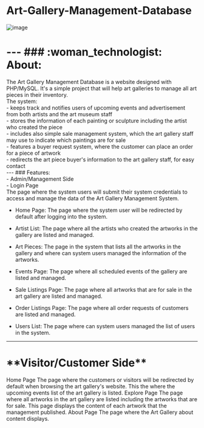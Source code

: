 # Art-Gallery-Management-Database
![image](https://user-images.githubusercontent.com/68800076/189507158-498d7857-7e2b-4a05-ad54-6333aaba8f61.png)
  <h1>
---
### :woman_technologist: About:
    </h1>
      <div>
  The Art Gallery Management Database is a website designed with PHP/MySQL. It's a simple project that will help art galleries to manage all art pieces in their inventory. <br />
  The system:<br />
   - keeps track and notifies users of upcoming events and advertisement from both artists and the art museum staff<br />
   - stores the information of each painting or sculpture including the artist who created the piece <br />
   - includes also simple sale management system, which the art gallery staff may use to indicate which paintings are for sale <br />
   - features a buyer request system, where the customer can place an order for a piece of artwork<br />
   - redirects the art piece buyer's information to the art gallery staff, for easy contact<br />
--- 
### Features: </br>
 - Admin/Management Side </br>
 - Login Page </br>
   The page where the system users will submit their system credentials to access and manage the data of the Art Gallery Management System. </br>
    
- Home Page: The page where the system user will be redirected by default after logging into the system.

-  Artist List: The page where all the artists who created the artworks in the gallery are listed and managed.

-  Art Pieces: The page in the system that lists all the artworks in the gallery and where can system users managed the information of the artworks.

-  Events Page: The page where all scheduled events of the gallery are listed and managed.

-  Sale Listings Page: The page where all artworks that are for sale in the art gallery are listed and managed.

-  Order Listings Page: The page where all order requests of customers are listed and managed.

-  Users List: The page where can system users managed the list of users in the system.

---

<h1>**Visitor/Customer Side**</h1>
Home Page
The page where the customers or visitors will be redirected by default when browsing the art gallery's website. This the where the upcoming events list of the art gallery is listed.
Explore Page
The page where all artworks in the art gallery are listed including the artworks that are for sale. This page displays the content of each artwork that the management published.
About Page
The page where the Art Gallery about content displays.

</div>
